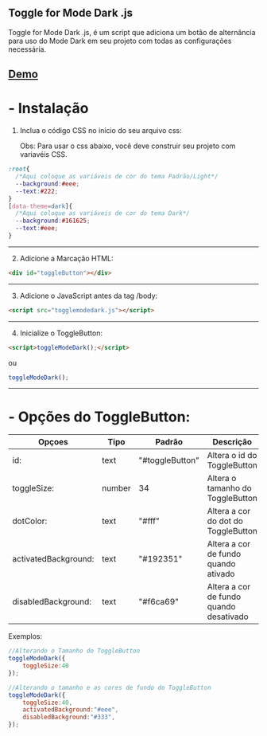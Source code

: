 ## Toggle for Mode Dark .js

 Toggle for Mode Dark .js, é um script que adiciona um botão de alternância para uso do Mode Dark em seu projeto com todas as configurações necessária.

<a href="https://andremalveira.github.io/toggleForModeDark/" target="_blank"> Demo</a>
------------

# - Instalação

1. Inclua o código CSS no início do seu arquivo css:

   Obs: Para usar o css abaixo, você deve construir seu projeto com variavéis CSS.

```css
:root{
  /*Aqui coloque as variáveis de cor do tema Padrão/Light*/
  --background:#eee;
  --text:#222;
}
[data-theme=dark]{
  /*Aqui coloque as variáveis de cor do tema Dark*/
  --background:#161625;
  --text:#eee;
}
```
------------
2. Adicione a Marcação HTML:

```html
<div id="toggleButton"></div>
```
------------
 3. Adicione o JavaScript antes da tag  /body:

```html
<script src="togglemodedark.js"></script>     
```
------------

4. Inicialize o ToggleButton:


```html
<script>toggleModeDark();</script>
```

ou

```javascript
toggleModeDark();
```

------------

# - Opções do ToggleButton:

|  Opçoes | Tipo  | Padrão  | Descrição  |
| ------------ | ------------ | ------------ | ------------ |
|  id: | text  | "#toggleButton"  | Altera o id do ToggleButton  |
|  toggleSize: | number  | 34  | Altera o tamanho do ToggleButton  |
| dotColor:  |  text | "#fff"  | Altera a cor do dot do ToggleButton  |
| activatedBackground:  |  text | "#192351"  | Altera a cor de fundo quando ativado  |
|  disabledBackground: | text  | "#f6ca69"  |  Altera a cor de fundo quando desativado |


Exemplos:

```javascript
//Alterando o Tamanho do ToggleButton
toggleModeDark({
	toggleSize:40
});

//Alterando o tamanho e as cores de fundo do ToggleButton
toggleModeDark({
	toggleSize:40,
	activatedBackground:"#eee",
	disabledBackground:"#333",
});
```